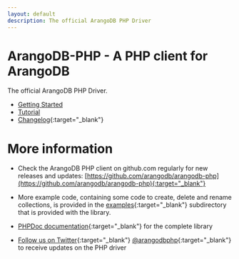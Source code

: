 ```yaml
---
layout: default
description: The official ArangoDB PHP Driver
---
```

# ArangoDB-PHP - A PHP client for ArangoDB
The official ArangoDB PHP Driver.

- [Getting Started](php-getting-started.html)
- [Tutorial](php-tutorial.html)
- [Changelog](https://github.com/arangodb/arangodb-php/blob/devel/CHANGELOG.md#readme){:target="_blank"}

# More information

* Check the ArangoDB PHP client on github.com regularly for new releases and updates: [https://github.com/arangodb/arangodb-php](https://github.com/arangodb/arangodb-php){:target="_blank"}

* More example code, containing some code to create, delete and rename collections, is provided in the [examples](https://github.com/arangodb/arangodb-php/tree/devel/examples){:target="_blank"} subdirectory that is provided with the library.

* [PHPDoc documentation](http://arangodb.github.io/arangodb-php/){:target="_blank"} for the complete library

* [Follow us on Twitter](https://twitter.com/arangodbphp){:target="_blank"}
  [@arangodbphp](https://twitter.com/arangodbphp){:target="_blank"} to receive updates on the PHP driver
